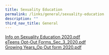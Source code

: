 ```yaml
---
title: Sexuality Education
permalink: /links/general/sexuality-education
description: ""
third_nav_title: General
---
```

[Info on Sexuality Education 2020.pdf](/files/Info%20on%20SEd%20for%20schs%20website%20(Sec)_2020.pdf) <br>
[eTeens Opt-Out Forms\_Sec\_3\_2020.pdf](/files/eTeens%20Opt-Out%20Forms_Sec_3_2020.pdf) <br>
[Growing Years\_Op Out form 2020.pdf](/files/Growing%20Years_Op%20Out%20form%202020.pdf)